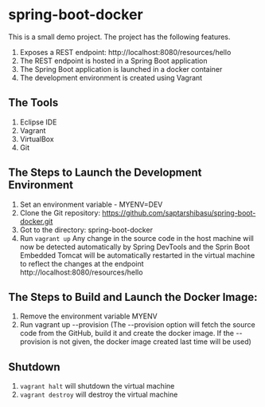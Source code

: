 # spring-boot-docker

This is a small demo project. The project has the following features.
1. Exposes a REST endpoint: http://localhost:8080/resources/hello
2. The REST endpoint is hosted in a Spring Boot application
3. The Spring Boot application is launched in a docker container
4. The development environment is created using Vagrant

## The Tools
1. Eclipse IDE
2. Vagrant
3. VirtualBox
4. Git

## The Steps to Launch the Development Environment
1. Set an environment variable - MYENV=DEV
2. Clone the Git repository: https://github.com/saptarshibasu/spring-boot-docker.git
3. Got to the directory: spring-boot-docker
4. Run `vagrant up`
Any change in the source code in the host machine will now be detected automatically by Spring DevTools and the Sprin Boot Embedded Tomcat will be automatically restarted in the virtual machine to reflect the changes at the endpoint http://localhost:8080/resources/hello

## The Steps to Build and Launch the Docker Image:
1. Remove the environment variable MYENV
2. Run vagrant up --provision (The --provision option will fetch the source code from the GitHub, build it and create the docker image. If the --provision is not given, the docker image created last time will be used)

## Shutdown
1. `vagrant halt` will shutdown the virtual machine
2. `vagrant destroy` will destroy the virtual machine
